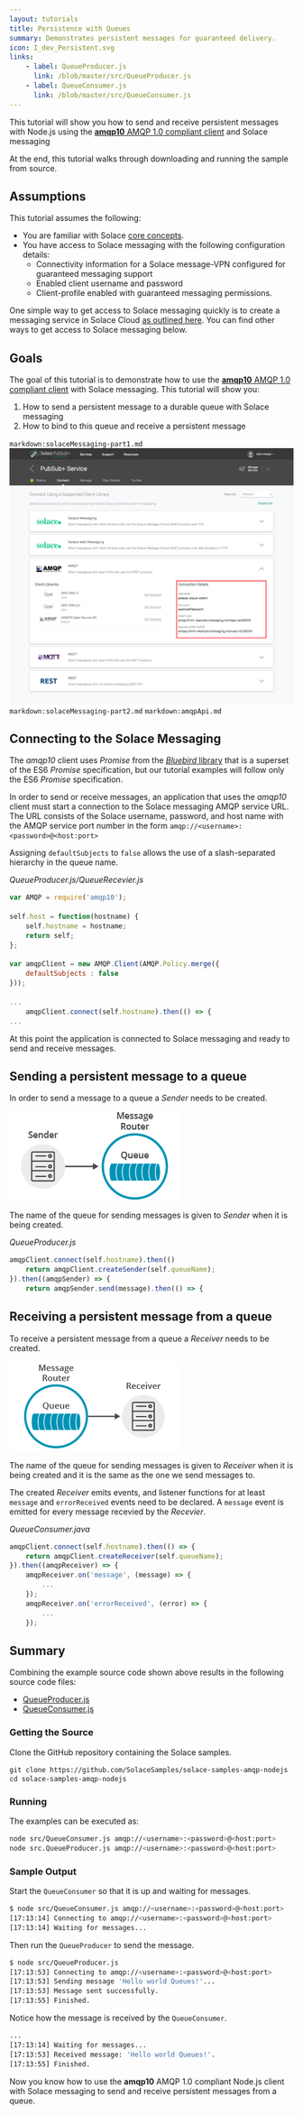 ```yaml
---
layout: tutorials
title: Persistence with Queues
summary: Demonstrates persistent messages for guaranteed delivery.
icon: I_dev_Persistent.svg
links:
    - label: QueueProducer.js
      link: /blob/master/src/QueueProducer.js
    - label: QueueConsumer.js
      link: /blob/master/src/QueueConsumer.js
---
```


This tutorial will show you how to send and receive persistent messages with Node.js using the [**amqp10** AMQP 1.0 compliant client](https://github.com/noodlefrenzy/node-amqp10)  and Solace messaging

At the end, this tutorial walks through downloading and running the sample from source.

## Assumptions

This tutorial assumes the following:

* You are familiar with Solace [core concepts](https://docs.solace.com/PubSub-Basics/Core-Concepts.htm).
* You have access to Solace messaging with the following configuration details:
    * Connectivity information for a Solace message-VPN configured for guaranteed messaging support
    * Enabled client username and password
    * Client-profile enabled with guaranteed messaging permissions.

One simple way to get access to Solace messaging quickly is to create a messaging service in Solace Cloud [as outlined here](https://solace.com/cloud/). You can find other ways to get access to Solace messaging below.

## Goals

The goal of this tutorial is to demonstrate how to use the [**amqp10** AMQP 1.0 compliant client](https://github.com/noodlefrenzy/node-amqp10) with Solace messaging. This tutorial will show you:

1.  How to send a persistent message to a durable queue with Solace messaging
2.  How to bind to this queue and receive a persistent message

`markdown:solaceMessaging-part1.md`
![Screenshot: Messaging Connectivity Information](../../../images/screenshots/connectivity-info-amqp.png)
`markdown:solaceMessaging-part2.md`
`markdown:amqpApi.md`

## Connecting to the Solace Messaging

The *amqp10* client uses *Promise* from the [*Bluebird* library](http://bluebirdjs.com) that is a superset of the ES6 *Promise* specification, but our tutorial examples will follow only the ES6 *Promise* specification.

In order to send or receive messages, an application that uses the *amqp10* client must start a connection to the Solace messaging AMQP service URL. The URL consists of the Solace username, password, and host name with the AMQP service port number in the form `amqp://<username>:<password>@<host:port>`

Assigning `defaultSubjects` to `false` allows the use of a slash-separated hierarchy in the queue name.

*QueueProducer.js/QueueRecevier.js*
```javascript
var AMQP = require('amqp10');

self.host = function(hostname) {
    self.hostname = hostname;
    return self;
};

var amqpClient = new AMQP.Client(AMQP.Policy.merge({
    defaultSubjects : false
}));

...
    amqpClient.connect(self.hostname).then(() => {
...
```

At this point the application is connected to Solace messaging and ready to send and receive messages.

## Sending a persistent message to a queue

In order to send a message to a queue a *Sender* needs to be created.

![Diagram: Sending Message to Queue](../../../images/diagrams/persistence-with-queues-details-2.png)

The name of the queue for sending messages is given to *Sender* when it is being created.

*QueueProducer.js*
```javascript
amqpClient.connect(self.hostname).then(()
    return amqpClient.createSender(self.queueName);
}).then((amqpSender) => {
    return amqpSender.send(message).then(() => {
```

## Receiving a persistent message from a queue

To receive a persistent message from a queue a *Receiver* needs to be created.

![Diagram: Persistence with Queues Details](../../../images/diagrams/persistence-with-queues-details-1.png)

The name of the queue for sending messages is given to *Receiver* when it is being created and it is the same as the one we send messages to.

The created *Receiver* emits events, and listener functions for at least `message` and `errorReceived` events need to be declared. A `message` event is emitted for every message recevied by the *Recevier*.

*QueueConsumer.java*
```javascript
amqpClient.connect(self.hostname).then(() => {
    return amqpClient.createReceiver(self.queueName);
}).then((amqpReceiver) => {
    amqpReceiver.on('message', (message) => {
        ...
    });
    amqpReceiver.on('errorReceived', (error) => {
        ...
    });
```


## Summary

Combining the example source code shown above results in the following source code files:

* [QueueProducer.js](https://github.com/SolaceSamples/solace-samples-amqp-nodejs/blob/master/src/QueueProducer.js)
* [QueueConsumer.js](https://github.com/SolaceSamples/solace-samples-amqp-nodejs/blob/master/src/QueueConsumer.js)

### Getting the Source

Clone the GitHub repository containing the Solace samples.

```
git clone https://github.com/SolaceSamples/solace-samples-amqp-nodejs
cd solace-samples-amqp-nodejs
```

### Running

The examples can be executed as:

```sh
node src/QueueConsumer.js amqp://<username>:<password>@<host:port>
node src.QueueProducer.js amqp://<username>:<password>@<host:port>
```

### Sample Output

Start the `QueueConsumer` so that it is up and waiting for messages.

```sh
$ node src/QueueConsumer.js amqp://<username>:<password>@<host:port>
[17:13:14] Connecting to amqp://<username>:<password>@<host:port>
[17:13:14] Waiting for messages...
```

Then run the `QueueProducer` to send the message.

```sh
$ node src/QueueProducer.js
[17:13:53] Connecting to amqp://<username>:<password>@<host:port>
[17:13:53] Sending message 'Hello world Queues!'...
[17:13:53] Message sent successfully.
[17:13:55] Finished.
```

Notice how the message is received by the `QueueConsumer`.

```sh
...
[17:13:14] Waiting for messages...
[17:13:53] Received message: 'Hello world Queues!'.
[17:13:55] Finished.
```

Now you know how to use the **amqp10** AMQP 1.0 compliant Node.js client with Solace messaging to send and receive persistent messages from a queue.